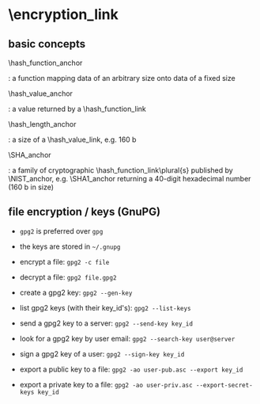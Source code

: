
# \encryption_link

## basic concepts

\hash_function_anchor

: a function mapping data of an arbitrary size onto data of a fixed size

\hash_value_anchor

: a value returned by a \hash_function_link

\hash_length_anchor

: a size of a \hash_value_link, e.g. $160~\mathrm{b}$

\SHA_anchor

: a family of cryptographic \hash_function_link\plural{s} published by \NIST_anchor, e.g. \SHA1_anchor returning a 40-digit hexadecimal number ($160~\mathrm{b}$ in size)

## file encryption / keys (GnuPG)

+ `gpg2` is preferred over `gpg`

+ the keys are stored in `~/.gnupg`

+ encrypt a file: `gpg2 -c file`

+ decrypt a file: `gpg2 file.gpg2`

+ create a gpg2 key: `gpg2 --gen-key`

+ list gpg2 keys (with their key_id's): `gpg2 --list-keys`

+ send a gpg2 key to a server: `gpg2 --send-key key_id`

+ look for a gpg2 key by user email: `gpg2 --search-key user@server`

+ sign a gpg2 key of a user: `gpg2 --sign-key key_id`

+ export a public key to a file: `gpg2 -ao user-pub.asc --export key_id`

+ export a private key to a file: `gpg2 -ao user-priv.asc --export-secret-keys key_id`
